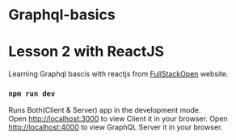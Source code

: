 # Graphql-basics

# Lesson 2 with ReactJS

Learning Graphql bascis with reactjs from [FullStackOpen](https://fullstackopen.com/osa8/react_ja_graph_ql) website.

### `npm run dev`

Runs Both(Client & Server) app in the development mode.\
Open [http://localhost:3000](http://localhost:3000) to view Client it in your browser.
Open [http://localhost:4000](http://localhost:4000) to view GraphQL Server it in your browser.
